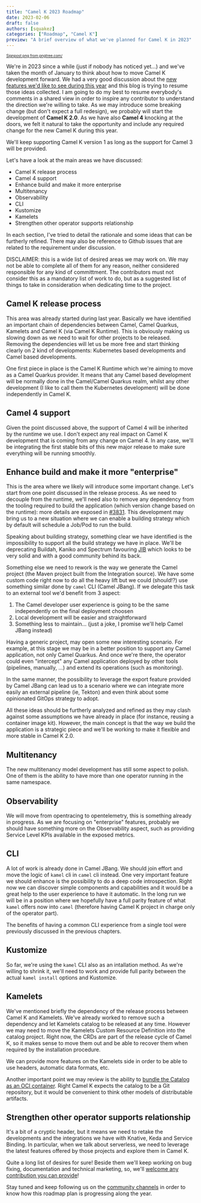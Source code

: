 ```yaml
---
title: "Camel K 2023 Roadmap"
date: 2023-02-06
draft: false
authors: [squakez]
categories: ["Roadmap", "Camel K"]
preview: "A brief overview of what we've planned for Camel K in 2023"
---
```


<sub><sup><a href='https://pngtree.com/so/Signpost'>Signpost png from pngtree.com/</a></sup></sub>

We're in 2023 since a while (just if nobody has noticed yet...) and we've taken the month of January to think about how to move Camel K development forward. We had a very good discussion about the [new features we'd like to see during this year](https://github.com/apache/camel-k/issues/3964) and this blog is trying to resume those ideas collected. I am going to do my best to resume everybody's comments in a shared view in order to inspire any contributor to understand the direction we're willing to take. As we may introduce some breaking change (but don't expect a full redesign), we probably will start the development of **Camel K 2.0**. As we have also **Camel 4** knocking at the doors, we felt it natural to take the opportunity and include any required change for the new Camel K during this year.

We'll keep supporting Camel K version 1 as long as the support for Camel 3 will be provided.

Let's have a look at the main areas we have discussed:

* Camel K release process
* Camel 4 support
* Enhance build and make it more enterprise
* Multitenancy
* Observability
* CLI
* Kustomize
* Kamelets
* Strengthen other operator supports relationship

In each section, I've tried to detail the rationale and some ideas that can be furtherly refined. There may also be reference to Github issues that are related to the requirement under discussion.

DISCLAIMER: this is a wide list of desired areas we may work on. We may not be able to complete all of them for any reason, neither considered responsible for any kind of committment. The contributors must not consider this as a mandatory list of work to do, but as a suggested list of things to take in consideration when dedicating time to the project.

## Camel K release process

This area was already started during last year. Basically we have identified an important chain of dependencies between Camel, Camel Quarkus, Kamelets and Camel K (via Camel K Runtime). This is obviously making us slowing down as we need to wait for other projects to be released. Removing the dependencies will let us be more free and start thinking clearly on 2 kind of developments: Kubernetes based developments and Camel based developments.

One first piece in place is the Camel K Runtime which we're aiming to move as a Camel Quarkus provider. It means that any Camel based development will be normally done in the Camel/Camel Quarkus realm, whilst any other development (I like to call them the Kubernetes development) will be done independently in Camel K.

## Camel 4 support

Given the point discussed above, the support of Camel 4 will be inherited by the runtime we use. I don't expect any real impact on Camel K development that is coming from any change on Camel 4. In any case, we'll be integrating the first stable bits of this new major release to make sure everything will be running smoothly.

## Enhance build and make it more "enterprise"

This is the area where we likely will introduce some important change. Let's start from one point discussed in the release process. As we need to decouple from the runtime, we'll need also to remove any dependency from the tooling required to build the application (which version change based on the runtime): more details are exposed in [#3831](https://github.com/apache/camel-k/issues/3831). This development may bring us to a new situation where we can enable a building strategy which by default will schedule a Job/Pod to run the build.

Speaking about building strategy, something clear we have identified is the impossibility to support all the build strategy we have in place. We'll be deprecating Buildah, Kaniko and Spectrum favouring [JIB](https://github.com/apache/camel-k/issues/1656) which looks to be very solid and with a good community behind its back.

Something else we need to rework is the way we generate the Camel project (the Maven project built from the Integration source). We have some custom code right now to do all the heavy lift but we could (should!?) use something similar done by `camel` CLI (Camel JBang). If we delegate this task to an external tool we'd benefit from 3 aspect:

1. The Camel developer user experience is going to be the same independently on the final deployment choosen
2. Local development will be easier and straightforward
3. Something less to maintain... (just a joke, I promise we'll help Camel JBang instead)

Having a generic project, may open some new interesting scenario. For example, at this stage we may be in a better position to support any Camel application, not only Camel Quarkus. And once we're there, the operator could even "intercept" any Camel application deployed by other tools (pipelines, manually, ...) and extend its operations (such as monitoring).

In the same manner, the possibility to leverage the export feature provided by Camel JBang can lead us to a scenario where we can integrate more easily an external pipeline (ie, Tekton) and even think about some opinionated GitOps strategy to adopt.

All these ideas should be furtherly analyzed and refined as they may clash against some assumptions we have already in place (for instance, reusing a container image kit). However, the main concept is that the way we build the application is a strategic piece and we'll be working to make it flexible and more stable in Camel K 2.0.

## Multitenancy

The new multitenancy model development has still some aspect to polish. One of them is the ability to have more than one operator running in the same namespace.

## Observability

We will move from opentracing to opentelemetry, this is something already in progress. As we are focusing on "enterprise" features, probably we should have something more on the Observability aspect, such as providing Service Level KPIs available in the exposed metrics.

## CLI

A lot of work is already done in Camel JBang. We should join effort and move the logic of `kamel` cli in `camel` cli instead. One very important feature we should enhance is the possibility to do a deep code introspection. Right now we can discover simple components and capabilities and it would be a great help to the user experience to have it automatic. In the long run we will be in a position where we hopefully have a full parity feature of what `kamel` offers now into `camel` (therefore having Camel K project in charge only of the operator part).

The benefits of having a common CLI experience from a single tool were previously discussed in the previous chapters.

## Kustomize

So far, we're using the `kamel` CLI also as an intallation method. As we're willing to shrink it, we'll need to work and provide full parity between the actual `kamel install` options and Kustomize.

## Kamelets

We've mentioned briefly the dependency of the release process between Camel K and Kamelets. We've already worked to remove such a dependency and let Kamelets catalog to be released at any time. However we may need to move the Kamelets Custom Resource Definition into the catalog project. Right now, the CRDs are part of the release cycle of Camel K, so it makes sense to move them out and be able to recover them when required by the installation procedure.

We can provide more features on the Kamelets side in order to be able to use headers, automatic data formats, etc.

Another important point we may review is the ability to [bundle the Catalog as an OCI container](https://github.com/apache/camel-k/issues/2732). Right Camel K expects the catalog to be a Git repository, but it would be convenient to think other models of distributable artifacts.

## Strengthen other operator supports relationship

It's a bit of a cryptic header, but it means we need to retake the developments and the integrations we have with Knative, Keda and Service Binding. In particular, when we talk about serverless, we need to leverage the latest features offered by those projects and explore them in Camel K.

Quite a long list of desires for sure! Beside them we'll keep working on bug fixing, documentation and technical marketing, so, we'll [welcome any contribution you can provide](/camel-k/next/contributing/developers.html)!


Stay tuned and keep following us on the [community channels](/community/) in order to know how this roadmap plan is progressing along the year.

